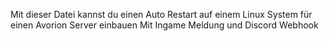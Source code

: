 Mit dieser Datei kannst du einen Auto Restart auf einem Linux System für einen Avorion Server einbauen
Mit Ingame Meldung und Discord Webhook
